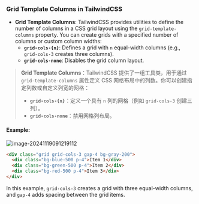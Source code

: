 ### Grid Template Columns in TailwindCSS

- **Grid Template Columns**: TailwindCSS provides utilities to define the number of columns in a CSS grid layout using the `grid-template-columns` property. You can create grids with a specified number of columns or custom column widths:
  - **`grid-cols-{n}`**: Defines a grid with `n` equal-width columns (e.g., `grid-cols-3` creates three columns).
  - **`grid-cols-none`**: Disables the grid column layout.

> **Grid Template Columns**：TailwindCSS 提供了一组工具类，用于通过 `grid-template-columns` 属性定义 CSS 网格布局中的列数。你可以创建指定列数或自定义列宽的网格：
> - **`grid-cols-{n}`**：定义一个具有 `n` 列的网格（例如 `grid-cols-3` 创建三列）。
> - **`grid-cols-none`**：禁用网格列布局。

#### Example:

![image-20241119091219112](C:\Users\10691\AppData\Roaming\Typora\typora-user-images\image-20241119091219112.png)

```html
<div class="grid grid-cols-3 gap-4 bg-gray-200">
  <div class="bg-blue-500 p-4">Item 1</div>
  <div class="bg-green-500 p-4">Item 2</div>
  <div class="bg-red-500 p-4">Item 3</div>
</div>
```

In this example, `grid-cols-3` creates a grid with three equal-width columns, and `gap-4` adds spacing between the grid items.